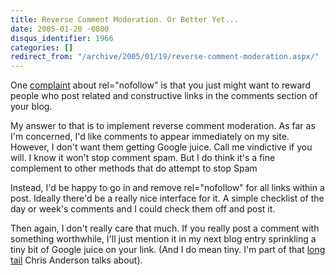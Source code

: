 ```yaml
---
title: Reverse Comment Moderation. Or Better Yet...
date: 2005-01-20 -0800
disqus_identifier: 1966
categories: []
redirect_from: "/archive/2005/01/19/reverse-comment-moderation.aspx/"
---
```


One [complaint](https://haacked.com/archive/2005/01/20/1944.aspx#1964)
about rel="nofollow" is that you just might want to reward people who
post related and constructive links in the comments section of your
blog.

My answer to that is to implement reverse comment moderation. As far as
I'm concerned, I'd like comments to appear immediately on my site.
However, I don't want them getting Google juice. Call me vindictive if
you will. I know it won't stop comment spam. But I do think it's a fine
complement to other methods that do attempt to stop Spam

Instead, I'd be happy to go in and remove rel="nofollow" for all links
within a post. Ideally there'd be a really nice interface for it. A
simple checklist of the day or week's comments and I could check them
off and post it.

Then again, I don't really care that much. If you really post a comment
with something worthwhile, I'll just mention it in my next blog entry
sprinkling a tiny bit of Google juice on your link. (And I do mean tiny.
I'm part of that [long
tail](http://www.wired.com/wired/archive/12.10/tail.html) Chris Anderson
talks about).

